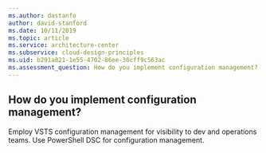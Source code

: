 ```yaml
---
ms.author: dastanfo
author: david-stanford
ms.date: 10/11/2019
ms.topic: article
ms.service: architecture-center
ms.subservice: cloud-design-principles
ms.uid: b291a821-1e55-4702-86ee-30cff9c563ac
ms.assessment_question: How do you implement configuration management?
---
```

## How do you implement configuration management?


Employ VSTS configuration management for visibility to dev and operations teams. Use PowerShell DSC for configuration management.